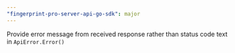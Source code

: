 ```yaml
---
"fingerprint-pro-server-api-go-sdk": major
---
```


Provide error message from received response rather than status code text in `ApiError.Error()`
